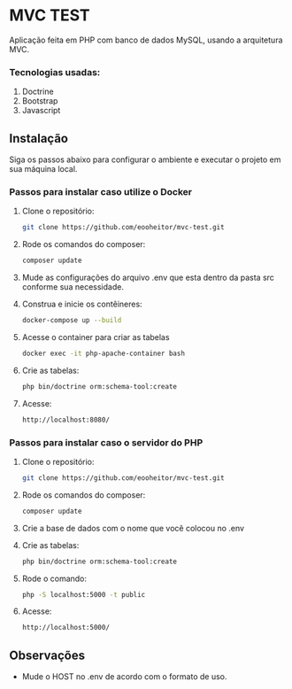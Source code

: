 # MVC TEST
Aplicação feita em PHP com banco de dados MySQL, usando a arquitetura MVC. 

### Tecnologias usadas:

1. Doctrine
2. Bootstrap
3. Javascript

## Instalação

Siga os passos abaixo para configurar o ambiente e executar o projeto em sua máquina local.

### Passos para instalar caso utilize o Docker

1. Clone o repositório:
   ```bash
   git clone https://github.com/eooheitor/mvc-test.git
2. Rode os comandos do composer:
   ```bash
   composer update

3. Mude as configurações do arquivo .env que esta dentro da pasta src conforme sua necessidade.

4. Construa e inicie os contêineres:
   ```bash
   docker-compose up --build
5. Acesse o container para criar as tabelas
   ```bash
   docker exec -it php-apache-container bash
6. Crie as tabelas:
   ```bash
   php bin/doctrine orm:schema-tool:create
7. Acesse:
   ```bash
   http://localhost:8080/

### Passos para instalar caso o servidor do PHP
1. Clone o repositório:
   ```bash
   git clone https://github.com/eooheitor/mvc-test.git
2. Rode os comandos do composer:
   ```bash
   composer update
3. Crie a base de dados com o nome que você colocou no .env

4. Crie as tabelas:
   ```bash
   php bin/doctrine orm:schema-tool:create
5. Rode o comando:
   ```bash
   php -S localhost:5000 -t public
6. Acesse:
   ```bash
   http://localhost:5000/

## Observações
- Mude o HOST no .env de acordo com o formato de uso.
